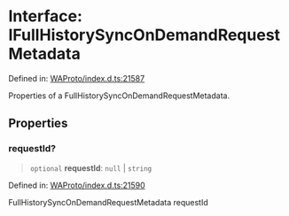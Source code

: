 # Interface: IFullHistorySyncOnDemandRequestMetadata

Defined in: [WAProto/index.d.ts:21587](https://github.com/Fokusdotid/Baileys/blob/acae94a55f1d32612d8d312d52b001d93f2ac5e2/WAProto/index.d.ts#L21587)

Properties of a FullHistorySyncOnDemandRequestMetadata.

## Properties

### requestId?

> `optional` **requestId**: `null` \| `string`

Defined in: [WAProto/index.d.ts:21590](https://github.com/Fokusdotid/Baileys/blob/acae94a55f1d32612d8d312d52b001d93f2ac5e2/WAProto/index.d.ts#L21590)

FullHistorySyncOnDemandRequestMetadata requestId
